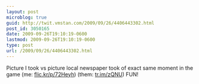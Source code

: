 ```yaml
---
layout: post
microblog: true
guid: http://twit.vmstan.com/2009/09/26/4406443302.html
post_id: 3050165
date: 2009-09-26T19:10:19-0600
lastmod: 2009-09-26T19:10:19-0600
type: post
url: /2009/09/26/4406443302.html
---
```

Picture I took vs picture local newspaper took of exact same moment in the game (me: [flic.kr/p/72Heyh](http://flic.kr/p/72Heyh)) (them: [tr.im/zQNU](http://tr.im/zQNU)) FUN!
